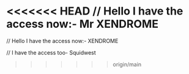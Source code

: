 <<<<<<< HEAD
 // Hello I have the access now:- Mr XENDROME 
=======
 // Hello I have the access now:- XENDROME
 
 // I have the access too- Squidwest
>>>>>>> origin/main
